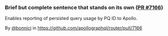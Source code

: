 ### Brief but complete sentence that stands on its own ([PR #7166](https://github.com/apollographql/router/pull/7166))

Enables reporting of persisted query usage by PQ ID to Apollo.

By [@bonnici](https://github.com/bonnici) in https://github.com/apollographql/router/pull/7166
